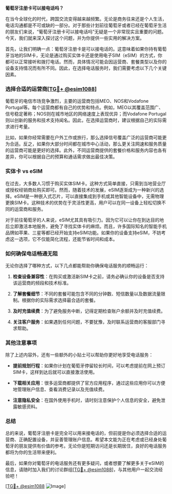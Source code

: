 **葡萄牙注册卡可以接电话吗？**

在当今全球化的时代，跨国交流变得越来越频繁。无论是商务往来还是个人生活，电话沟通都是不可或缺的一部分。对于那些计划前往葡萄牙或者已经在葡萄牙生活的朋友们来说，“葡萄牙注册卡可以接电话吗”无疑是一个非常现实且重要的问题。今天，我们就来深入探讨这个问题，并为你提供一些实用的解决方案。

首先，让我们明确一点：葡萄牙注册卡是可以接电话的。这意味着如果你持有葡萄牙当地的SIM卡，无论是通过购买实体卡还是使用电子SIM（eSIM）的方式，你都可以正常接听和拨打电话。然而，具体情况可能会因运营商、套餐类型以及你的设备支持情况而有所不同。因此，在选择电话服务时，我们需要考虑以下几个关键因素。

### **选择合适的运营商[[TG💪+ @esim1088](https://t.me/s/esim1088)]**

葡萄牙的电信市场竞争激烈，主要的运营商包括MEO、NOS和Vodafone Portugal等。每个运营商都有自己的优势和特点。例如，MEO以其覆盖范围广、信号稳定著称；NOS则在城市地区的网络速度上表现优异；而Vodafone Portugal则以创新的服务和技术支持闻名。因此，在选择运营商时，建议根据自己的实际需求进行考量。

比如，如果你经常需要在户外工作或旅行，那么选择信号覆盖广泛的运营商可能更为合适。反之，如果你大部分时间都在城市中心活动，那么更关注网速和服务质量的运营商可能是更好的选择。此外，不同运营商提供的套餐价格和服务内容也各有差异，你可以根据自己的预算和通话需求做出最佳决策。

### **实体卡 vs eSIM**

在过去，大多数人习惯于购买实体SIM卡。这种方式简单直接，只需到当地营业厅或授权经销商处购买即可。然而，随着技术的发展，eSIM逐渐成为一种新兴的选择。eSIM是一种嵌入式芯片，可以直接集成到手机或其他智能设备中，无需物理更换SIM卡。这种技术的优势在于灵活性更高，用户可以在同一设备上轻松切换不同的运营商和服务。

对于前往葡萄牙的人来说，eSIM尤其具有吸引力。因为它可以让你在到达目的地后立即激活本地服务，避免了寻找实体卡的麻烦。而且，许多国际知名的智能手机品牌如苹果、三星等都已经开始支持eSIM功能。如果你的设备支持eSIM，不妨考虑这一选项，它不仅能简化流程，还能节省时间和成本。

### **如何确保电话畅通无阻**

无论你选择了哪种方式，以下几点都能帮助你确保电话服务的顺畅运行：

1. **检查设备兼容性**：在购买或激活新SIM卡之前，请务必确认你的设备是否支持该运营商的频段和技术标准。
   
2. **了解套餐细节**：不同的套餐可能包含不同的分钟数、短信数量以及数据流量限制。根据你的实际需求选择最合适的套餐。

3. **及时充值续费**：为了避免服务中断，记得定期检查账户余额并及时充值续费。

4. **关注客户服务**：如果遇到任何问题，不要犹豫，及时联系运营商的客服部门寻求帮助。

### **其他注意事项**

除了上述内容外，还有一些额外的小贴士可以帮助你更好地享受电话服务：

- **提前规划行程**：如果你计划在葡萄牙停留较长时间，可以考虑提前在网上预订SIM卡，这样到达后就可以直接激活使用。
  
- **下载相关应用**：很多运营商都提供了官方应用程序，通过这些应用你可以方便地管理账户信息、查看消费记录以及充值续费。

- **注意隐私安全**：在国外使用手机时，请时刻注意保护个人信息的安全，避免泄露敏感资料。

### **总结**

总的来说，葡萄牙注册卡是完全可以用来接电话的，但前提是你必须选择合适的运营商、正确配置设备，并妥善管理账户信息。希望本文能为正在考虑或已经身处葡萄牙的朋友提供有价值的参考。无论你是短期访问还是长期居住，良好的电话服务都将为你的生活带来便利。

最后，如果你对葡萄牙的电话服务还有更多疑问，或者想要了解更多关于eSIM的信息，请随时加入我们的讨论群组[[TG💪+ @esim1088](https://t.me/s/esim1088)]，与其他用户一起交流经验吧！

[[TG💪+ @esim1088](https://t.me/s/esim1088) ![Image](https://i.postimg.cc/4NQfJmqS/Snipaste-2025-05-13-00-14-12.png)]